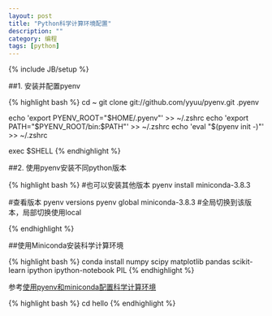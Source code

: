 ```yaml
---
layout: post
title: "Python科学计算环境配置"
description: ""
category: 编程
tags: [python]
---
```

{% include JB/setup %}


##1. 安装并配置pyenv

{% highlight bash %}
    cd ~
git clone git://github.com/yyuu/pyenv.git .pyenv

echo 'export PYENV_ROOT="$HOME/.pyenv"' >> ~/.zshrc
echo 'export PATH="$PYENV_ROOT/bin:$PATH"' >> ~/.zshrc
echo 'eval "$(pyenv init -)"' >> ~/.zshrc

exec $SHELL
{% endhighlight %}

##2. 使用pyenv安装不同python版本

{% highlight bash %}
#也可以安装其他版本
pyenv install miniconda-3.8.3

#查看版本
pyenv versions
pyenv global miniconda-3.8.3 #全局切换到该版本，局部切换使用local

{% endhighlight %}

##使用Miniconda安装科学计算环境

{% highlight bash %}
conda install numpy scipy matplotlib pandas scikit-learn ipython ipython-notebook PIL
{% endhighlight %}

参考[使用pyenv和miniconda配置科学计算环境](http://huangziwei.com/tech/setting-up-scientific-python-environment-in-os-x-10-10-using-miniconda/)

{% highlight bash %}
cd hello
{% endhighlight %}

